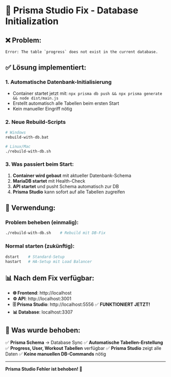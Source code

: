 # 🔧 Prisma Studio Fix - Database Initialization

## ❌ **Problem:**
```
Error: The table `progress` does not exist in the current database.
```

## ✅ **Lösung implementiert:**

### 1. **Automatische Datenbank-Initialisierung**
- Container startet jetzt mit: `npx prisma db push && npx prisma generate && node dist/main.js`
- Erstellt automatisch alle Tabellen beim ersten Start
- Kein manueller Eingriff nötig

### 2. **Neue Rebuild-Scripts**
```bash
# Windows
rebuild-with-db.bat

# Linux/Mac  
./rebuild-with-db.sh
```

### 3. **Was passiert beim Start:**
1. **Container wird gebaut** mit aktueller Datenbank-Schema
2. **MariaDB startet** mit Health-Check
3. **API startet** und pusht Schema automatisch zur DB
4. **Prisma Studio** kann sofort auf alle Tabellen zugreifen

## 🚀 **Verwendung:**

### **Problem beheben (einmalig):**
```bash
./rebuild-with-db.sh    # Rebuild mit DB-Fix
```

### **Normal starten (zukünftig):**
```bash
dstart    # Standard-Setup
hastart   # HA-Setup mit Load Balancer
```

## 📊 **Nach dem Fix verfügbar:**

- **🌐 Frontend**: http://localhost
- **⚙️ API**: http://localhost:3001
- **🗄️ Prisma Studio**: http://localhost:5556 ✅ **FUNKTIONIERT JETZT!**
- **📊 Database**: localhost:3307

## 🎯 **Was wurde behoben:**

✅ **Prisma Schema** → Database Sync
✅ **Automatische Tabellen-Erstellung** 
✅ **Progress, User, Workout Tabellen** verfügbar
✅ **Prisma Studio** zeigt alle Daten
✅ **Keine manuellen DB-Commands** nötig

---

**Prisma Studio Fehler ist behoben! 🎉**
